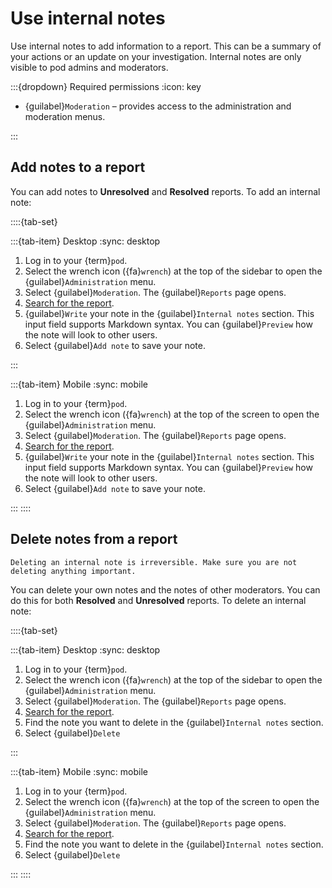 # Use internal notes

Use internal notes to add information to a report. This can be a summary of your actions or an update on your investigation. Internal notes are only visible to pod admins and moderators.

:::{dropdown} Required permissions
:icon: key

- {guilabel}`Moderation` – provides access to the administration and moderation menus.

:::

## Add notes to a report

You can add notes to **Unresolved** and **Resolved** reports. To add an internal note:

::::{tab-set}

:::{tab-item} Desktop
:sync: desktop

1. Log in to your {term}`pod`.
2. Select the wrench icon ({fa}`wrench`) at the top of the sidebar to open the {guilabel}`Administration` menu.
3. Select {guilabel}`Moderation`. The {guilabel}`Reports` page opens.
4. [Search for the report](search.md).
5. {guilabel}`Write` your note in the {guilabel}`Internal notes` section. This input field supports Markdown syntax. You can {guilabel}`Preview` how the note will look to other users.
6. Select {guilabel}`Add note` to save your note.

:::

:::{tab-item} Mobile
:sync: mobile

1. Log in to your {term}`pod`.
2. Select the wrench icon ({fa}`wrench`) at the top of the screen to open the {guilabel}`Administration` menu.
3. Select {guilabel}`Moderation`. The {guilabel}`Reports` page opens.
4. [Search for the report](search.md).
5. {guilabel}`Write` your note in the {guilabel}`Internal notes` section. This input field supports Markdown syntax. You can {guilabel}`Preview` how the note will look to other users.
6. Select {guilabel}`Add note` to save your note.

:::
::::

## Delete notes from a report

```{warning}
Deleting an internal note is irreversible. Make sure you are not deleting anything important.
```

You can delete your own notes and the notes of other moderators. You can do this for both **Resolved** and **Unresolved** reports. To delete an internal note:

::::{tab-set}

:::{tab-item} Desktop
:sync: desktop

1. Log in to your {term}`pod`.
2. Select the wrench icon ({fa}`wrench`) at the top of the sidebar to open the {guilabel}`Administration` menu.
3. Select {guilabel}`Moderation`. The {guilabel}`Reports` page opens.
4. [Search for the report](search.md).
5. Find the note you want to delete in the {guilabel}`Internal notes` section.
6. Select {guilabel}`Delete`

:::

:::{tab-item} Mobile
:sync: mobile

1. Log in to your {term}`pod`.
2. Select the wrench icon ({fa}`wrench`) at the top of the screen to open the {guilabel}`Administration` menu.
3. Select {guilabel}`Moderation`. The {guilabel}`Reports` page opens.
4. [Search for the report](search.md).
5. Find the note you want to delete in the {guilabel}`Internal notes` section.
6. Select {guilabel}`Delete`

:::
::::

